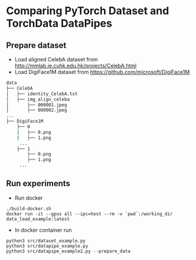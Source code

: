 # Comparing PyTorch Dataset and TorchData DataPipes

## Prepare dataset
* Load aligned CelebA dataset from http://mmlab.ie.cuhk.edu.hk/projects/CelebA.html
* Load DigiFace1M dataset from https://github.com/microsoft/DigiFace1M
```bash
data
├── CelebA
│   ├── identity_CelebA.txt
│   ├── img_align_celeba
│       ├── 000001.jpeg
│       ├── 000002.jpeg
...
├── DigiFace1M
    ├── 0
    |   ├── 0.png
    |   ├── 1.png
     ...
    ├── 1
        ├── 0.png
        ├── 1.png
     ...
```
## Run experiments
* Run docker
```
./build-docker.sh
docker run -it --gpus all --ipc=host --rm -v `pwd`:/working_dir data_load_example:latest
```
* In docker container run
```
python3 src/dataset_example.py
python3 src/datapipe_example.py
python3 src/datapipe_example2.py --prepare_data
```
